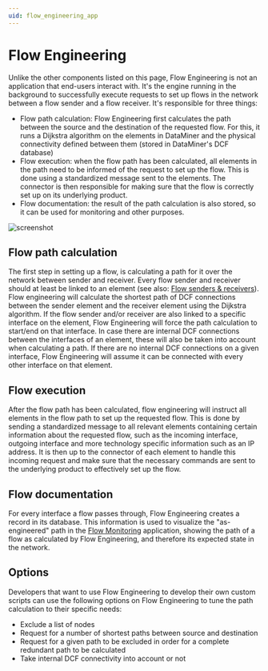 ```yaml
---
uid: flow_engineering_app
---
```


# Flow Engineering

Unlike the other components listed on this page, Flow Engineering is not an application that end-users interact with. It's the engine running in the background to successfully execute requests to set up flows in the network between a flow sender and a flow receiver. It's responsible for three things:

* Flow path calculation: Flow Engineering first calculates the path between the source and the destination of the requested flow. For this, it runs a Dijkstra algorithm on the elements in DataMiner and the physical connectivity defined between them (stored in DataMiner's DCF database)
* Flow execution: when the flow path has been calculated, all elements in the path need to be informed of the request to set up the flow. This is done using a standardized message sent to the elements. The connector is then responsible for making sure that the flow is correctly set up on its underlying product.
* Flow documentation: the result of the path calculation is also stored, so it can be used for monitoring and other purposes.

![screenshot](~/user-guide/Standard_Apps/MediaOps/images/fe_overview.png)

## Flow path calculation

The first step in setting up a flow, is calculating a path for it over the network between sender and receiver. Every flow sender and receiver should at least be linked to an element (see also: [Flow senders & receivers](xref:virtual_signal_groups_app#flow-senders--receivers)). Flow engineering will calculate the shortest path of DCF connections between the sender element and the receiver element using the Dijkstra algorithm. If the flow sender and/or receiver are also linked to a specific interface on the element, Flow Engineering will force the path calculation to start/end on that interface. In case there are internal DCF connections between the interfaces of an element, these will also be taken into account when calculating a path. If there are no internal DCF connections on a given interface, Flow Engineering will assume it can be connected with every other interface on that element.

## Flow execution

After the flow path has been calculated, flow engineering will instruct all elements in the flow path to set up the requested flow. This is done by sending a standardized message to all relevant elements containing certain information about the requested flow, such as the incoming interface, outgoing interface and more technology specific information such as an IP address. It is then up to the connector of each element to handle this incoming request and make sure that the necessary commands are sent to the underlying product to effectively set up the flow.

## Flow documentation

For every interface a flow passes through, Flow Engineering creates a record in its database. This information is used to visualize the "as-engineered" path in the [Flow Monitoring](xref:flow_monitoring_app) application, showing the path of a flow as calculated by Flow Engineering, and therefore its expected state in the network.

## Options

Developers that want to use Flow Engineering to develop their own custom scripts can use the following options on Flow Engineering to tune the path calculation to their specific needs:

* Exclude a list of nodes
* Request for a number of shortest paths between source and destination
* Request for a given path to be excluded in order for a complete redundant path to be calculated
* Take internal DCF connectivity into account or not
